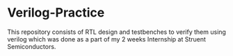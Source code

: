# Verilog-Practice
This repository consists of RTL design and testbenches to verify them using verilog which was done as a part of my 2 weeks Internship at Struent Semiconductors.
